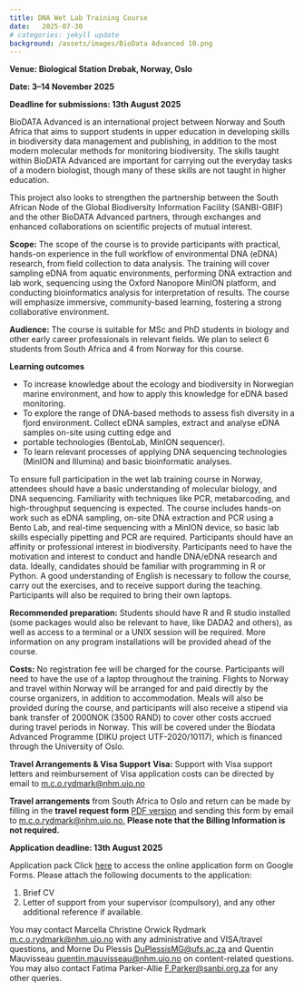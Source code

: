 ```yaml
---
title: DNA Wet Lab Training Course
date:   2025-07-30
# categories: jekyll update
background: /assets/images/BioData Advanced 10.png
---
```


**Venue: Biological Station Drøbak, Norway, Oslo**

**Date: 3–14 November 2025**

**Deadline for submissions: 13th August 2025**

BioDATA Advanced is an international project between Norway and South Africa that aims to support students in upper education in developing skills in biodiversity data management and publishing, 
in addition to the most modern molecular methods for monitoring biodiversity. The skills taught within BioDATA Advanced are important for carrying out the everyday tasks of a modern biologist, 
though many of these skills are not taught in higher education.

This project also looks to strengthen the partnership between the South African Node of the Global Biodiversity Information Facility (SANBI-GBIF) and the other BioDATA Advanced partners,
through exchanges and enhanced collaborations on scientific projects of mutual interest.

**Scope:**
The scope of the course is to provide participants with practical, hands-on experience in the full workflow of environmental DNA (eDNA) research, from field collection to data analysis. 
The training will cover sampling eDNA from aquatic environments, performing DNA extraction and lab work, sequencing using the Oxford Nanopore MinION platform, and conducting bioinformatics analysis 
for interpretation of results. The course will emphasize immersive, community-based learning, fostering a strong collaborative environment.

**Audience:**
The course is suitable for MSc and PhD students in biology and other early career professionals in relevant fields. 
We plan to select 6 students from South Africa and 4 from Norway for this course.

**Learning outcomes**
- To increase knowledge about the ecology and biodiversity in Norwegian marine environment, and how to apply this knowledge for eDNA based monitoring.
- To explore the range of DNA-based methods to assess fish diversity in a fjord environment. Collect eDNA samples, extract and analyse eDNA samples on-site using cutting edge and
- portable technologies (BentoLab, MinION sequencer).
- To learn relevant processes of applying DNA sequencing technologies (MinION and IIlumina) and basic bioinformatic analyses.

To ensure full participation in the wet lab training course in Norway, attendees should have a basic understanding of molecular biology, and DNA sequencing. Familiarity with techniques like
PCR, metabarcoding, and high-throughput sequencing is expected. The course includes hands-on work such as eDNA sampling, on-site DNA extraction and PCR using a Bento Lab, and 
real-time sequencing with a MinION device, so basic lab skills especially pipetting and PCR are required. Participants should have an affinity or professional interest in biodiversity. Participants need to have the motivation and interest to conduct and handle DNA/eDNA research and data. Ideally, candidates should be familiar with programming in R or Python. A good understanding of English is necessary to follow the course, carry out the exercises, and to receive support during the teaching. Participants will also be required to bring their own laptops.

**Recommended preparation:**
Students should have R and R studio installed (some packages would also be relevant to have, like DADA2 and others), as well as access to a terminal or a UNIX session will be required.
More information on any program installations will be provided ahead of the course.

**Costs:**
No registration fee will be charged for the course. Participants will need to have the use of a laptop throughout the training. Flights to Norway and travel within Norway will be arranged for and
paid directly by the course organizers, in addition to accommodation. Meals will also be provided during the course, and participants will also receive a stipend via bank transfer of
2000NOK (3500 RAND) to cover other costs accrued during travel periods in Norway. This will be covered under the Biodata Advanced Programme (DIKU project UTF-2020/10117), which is financed 
through the University of Oslo.

**Travel Arrangements & Visa Support**
**Visa:** Support with Visa support letters and reimbursement of Visa application costs can be directed by email to m.c.o.rydmark@nhm.uio.no

**Travel arrangements** from South Africa to Oslo and return can be made by filling in the **travel request form** [PDF version](https://www.nhm.uio.no/english/research/projects/biodata-advanced/activities/documents/travel-booking-request-for-uio.pdf) and sending this form by email to [m.c.o.rydmark@nhm.uio.no.](m.c.o.rydmark@nhm.uio.no.) **Please note that the Billing Information is not required.**

**Application deadline: 13th August 2025**

Application pack Click [here](https://docs.google.com/forms/d/e/1FAIpQLSe9QFjj4N9yg_Iu4NKbKbQZLAl4Cy_fIK_hBTWbicNYEsKxrQ/viewform) to access the online application form on Google Forms. Please attach the following documents to the application:

1. Brief CV
2. Letter of support from your supervisor (compulsory), and any other additional reference if available.


You may contact Marcella Christine Orwick Rydmark [m.c.o.rydmark@nhm.uio.no](m.c.o.rydmark@nhm.uio.no.) with any administrative and VISA/travel questions, and Morne Du Plessis [DuPlessisMG@ufs.ac.za](DuPlessisMG@ufs.ac.za) and Quentin Mauvisseau [quentin.mauvisseau@nhm.uio.no](quentin.mauvisseau@nhm.uio.no) on content-related questions. 
You may also contact Fatima Parker-Allie [F.Parker@sanbi.org.za](.Parker@sanbi.org.za) for any other queries.
